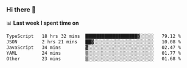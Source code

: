 ### Hi there 👋

<!--
**DBvc/DBvc** is a ✨ _special_ ✨ repository because its `README.md` (this file) appears on your GitHub profile.

Here are some ideas to get you started:

- 🔭 I’m currently working on ...
- 🌱 I’m currently learning ...
- 👯 I’m looking to collaborate on ...
- 🤔 I’m looking for help with ...
- 💬 Ask me about ...
- 📫 How to reach me: ...
- 😄 Pronouns: ...
- ⚡ Fun fact: ...
-->

📊 **Last week I spent time on**
<!--START_SECTION:waka-->

```txt
TypeScript   18 hrs 32 mins  ███████████████████▓░░░░░   79.12 %
JSON         2 hrs 21 mins   ██▓░░░░░░░░░░░░░░░░░░░░░░   10.08 %
JavaScript   34 mins         ▓░░░░░░░░░░░░░░░░░░░░░░░░   02.47 %
YAML         24 mins         ▒░░░░░░░░░░░░░░░░░░░░░░░░   01.77 %
Other        23 mins         ▒░░░░░░░░░░░░░░░░░░░░░░░░   01.68 %
```

<!--END_SECTION:waka-->

